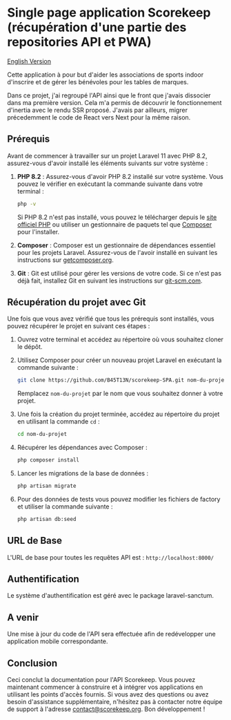 # Single page application Scorekeep (récupération d'une partie des repositories API et PWA)

[English Version](/README_EN.md)

Cette application à pour but d'aider les associations de sports indoor d'inscrire et de gérer les bénévoles pour les tables de marques.

Dans ce projet, j'ai regroupé l'API ainsi que le front que j'avais dissocier dans ma première version.
Cela m'a permis de découvrir le fonctionnement d'inertia avec le rendu SSR proposé.
J'avais par ailleurs, migrer précedemment le code de React vers Next pour la même raison.

## Prérequis

Avant de commencer à travailler sur un projet Laravel 11 avec PHP 8.2, assurez-vous d'avoir installé les éléments suivants sur votre système :

1. **PHP 8.2** : Assurez-vous d'avoir PHP 8.2 installé sur votre système. Vous pouvez le vérifier en exécutant la commande suivante dans votre terminal :

    ```bash
    php -v
    ```

    Si PHP 8.2 n'est pas installé, vous pouvez le télécharger depuis le [site officiel PHP](https://www.php.net/downloads.php) ou utiliser un gestionnaire de paquets tel que [Composer](https://getcomposer.org/) pour l'installer.

2. **Composer** : Composer est un gestionnaire de dépendances essentiel pour les projets Laravel. Assurez-vous de l'avoir installé en suivant les instructions sur [getcomposer.org](https://getcomposer.org/download/).

3. **Git** : Git est utilisé pour gérer les versions de votre code. Si ce n'est pas déjà fait, installez Git en suivant les instructions sur [git-scm.com](https://git-scm.com/book/en/v2/Getting-Started-Installing-Git).

## Récupération du projet avec Git

Une fois que vous avez vérifié que tous les prérequis sont installés, vous pouvez récupérer le projet en suivant ces étapes :

1. Ouvrez votre terminal et accédez au répertoire où vous souhaitez cloner le dépôt.

2. Utilisez Composer pour créer un nouveau projet Laravel en exécutant la commande suivante :

    ```bash
    git clone https://github.com/B45T13N/scorekeep-SPA.git nom-du-projet
    ```

    Remplacez `nom-du-projet` par le nom que vous souhaitez donner à votre projet.

3. Une fois la création du projet terminée, accédez au répertoire du projet en utilisant la commande `cd` :

    ```bash
    cd nom-du-projet
    ```

4. Récupérer les dépendances avec Composer :

    ```bash
    php composer install
    ```

5. Lancer les migrations de la base de données :

    ```bash
    php artisan migrate
    ```

6. Pour des données de tests vous pouvez modifier les fichiers de factory et utiliser la commande suivante :

    ```bash
    php artisan db:seed
    ```

## URL de Base

L'URL de base pour toutes les requêtes API est : `http://localhost:8000/`

## Authentification

Le système d'authentification est géré avec le package laravel-sanctum.

## A venir

Une mise à jour du code de l'API sera effectuée afin de redévelopper une application mobile correspondante.

## Conclusion

Ceci conclut la documentation pour l'API Scorekeep. Vous pouvez maintenant commencer à construire et à intégrer vos applications en utilisant les points d'accès fournis. Si vous avez des questions ou avez besoin d'assistance supplémentaire, n'hésitez pas à contacter notre équipe de support à l'adresse contact@scorekeep.org. Bon développement !

```

```
